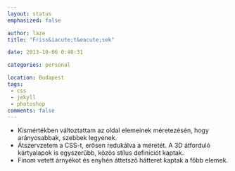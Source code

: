 ```yaml
---
layout: status
emphasized: false

author: laze
title: "Friss&iacute;t&eacute;sek"

date: 2013-10-06 0:40:31

categories: personal

location: Budapest
tags:
 - css
 - jekyll
 - photoshop
comments: false
---
```

- Kismértékben változtattam az oldal elemeinek méretezésén, hogy arányosabbak, szebbek legyenek.
- Átszervzetem a CSS-t, erősen redukálva a méretét. A 3D átforduló kártyalapok is egyszerűbb, közös stílus definíciót kaptak.
- Finom vetett árnyékot és enyhén áttetsző hátteret kaptak a főbb elemek.